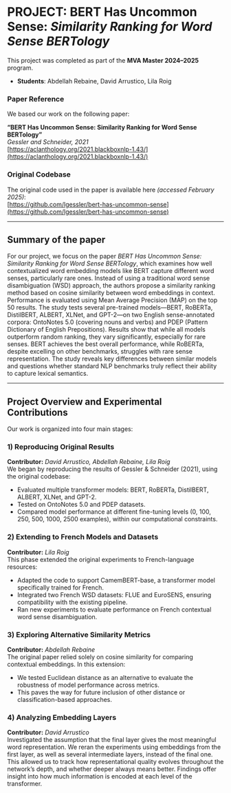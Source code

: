 # PROJECT: BERT Has Uncommon Sense: *Similarity Ranking for Word Sense BERTology*

This project was completed as part of the **MVA Master 2024–2025** program.

- **Students**: Abdellah Rebaine, David Arrustico, Lila Roig  

### Paper Reference

We based our work on the following paper:

**“BERT Has Uncommon Sense: Similarity Ranking for Word Sense BERTology”**  
*Gessler and Schneider, 2021*  
[https://aclanthology.org/2021.blackboxnlp-1.43/](https://aclanthology.org/2021.blackboxnlp-1.43/)

### Original Codebase

The original code used in the paper is available here *(accessed February 2025)*:  
[https://github.com/lgessler/bert-has-uncommon-sense](https://github.com/lgessler/bert-has-uncommon-sense)

---
## Summary of the paper 
For our project, we focus on the paper *BERT Has Uncommon Sense: Similarity Ranking for Word Sense BERTology*, which examines how well contextualized word embedding models like BERT capture different word senses, particularly rare ones. Instead of using a traditional word sense disambiguation (WSD) approach, the authors propose a similarity ranking method based on cosine similarity between word embeddings in context. Performance is evaluated using Mean Average Precision (MAP) on the top 50 results. The study tests several pre-trained models—BERT, RoBERTa, DistilBERT, ALBERT, XLNet, and GPT-2—on two English sense-annotated corpora: OntoNotes 5.0 (covering nouns and verbs) and PDEP (Pattern Dictionary of English Prepositions). Results show that while all models outperform random ranking, they vary significantly, especially for rare senses. BERT achieves the best overall performance, while RoBERTa, despite excelling on other benchmarks, struggles with rare sense representation. The study reveals key differences between similar models and questions whether standard NLP benchmarks truly reflect their ability to capture lexical semantics.

---
## Project Overview and Experimental Contributions

Our work is organized into four main stages: 

### 1) Reproducing Original Results 
**Contributor:** *David Arrustico, Abdellah Rebaine, Lila Roig* \
We began by reproducing the results of Gessler & Schneider (2021), using the original codebase:
- Evaluated multiple transformer models: BERT, RoBERTa, DistilBERT, ALBERT, XLNet, and GPT-2.
- Tested on OntoNotes 5.0 and PDEP datasets.
- Compared model performance at different fine-tuning levels (0, 100, 250, 500, 1000, 2500 examples), within our computational constraints.

### 2) Extending to French Models and Datasets 
**Contributor:** *Lila Roig* \
This phase extended the original experiments to French-language resources:
- Adapted the code to support CamemBERT-base, a transformer model specifically trained for French.
- Integrated two French WSD datasets: FLUE and EuroSENS, ensuring compatibility with the existing pipeline.
- Ran new experiments to evaluate performance on French contextual word sense disambiguation.

### 3) Exploring Alternative Similarity Metrics
**Contributor:** *Abdellah Rebaine* \
The original paper relied solely on cosine similarity for comparing contextual embeddings. In this extension:
- We tested Euclidean distance as an alternative to evaluate the robustness of model performance across metrics.
- This paves the way for future inclusion of other distance or classification-based approaches.

### 4) Analyzing Embedding Layers 
**Contributor:** *David Arrustico* \
Investigated the assumption that the final layer gives the most meaningful word representation.
We reran the experiments using embeddings from the first layer, as well as several intermediate layers, instead of the final one.
This allowed us to track how representational quality evolves throughout the network’s depth, and whether deeper always means better.
Findings offer insight into how much information is encoded at each level of the transformer.
